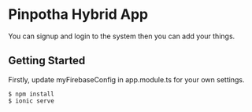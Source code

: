 # Pinpotha Hybrid App

You can signup and login to the system then you can add your things.

## Getting Started

Firstly, update myFirebaseConfig in app.module.ts for your own settings.

```
$ npm install
$ ionic serve
```

 


